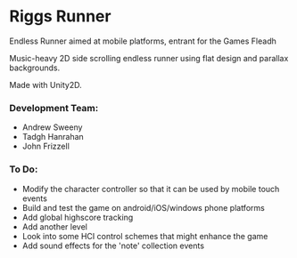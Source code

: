 # Riggs Runner

Endless Runner aimed at mobile platforms, entrant for the Games Fleadh

Music-heavy 2D side scrolling endless runner using flat design and parallax backgrounds.

Made with Unity2D.

<h3>Development Team:</h3>
<ul>
<li>Andrew Sweeny</li>
<li>Tadgh Hanrahan</li>
<li>John Frizzell</li>
</ul>

<h3>To Do:</h3>
<ul>
	<li>Modify the character controller so that it can be used by mobile touch events</li>
	<li>Build and test the game on android/iOS/windows phone platforms</li>
	<li>Add global highscore tracking</li>
	<li>Add another level</li>
	<li>Look into some HCI control schemes that might enhance the game</li>
	<li>Add sound effects for the 'note' collection events</li>
</ul>
